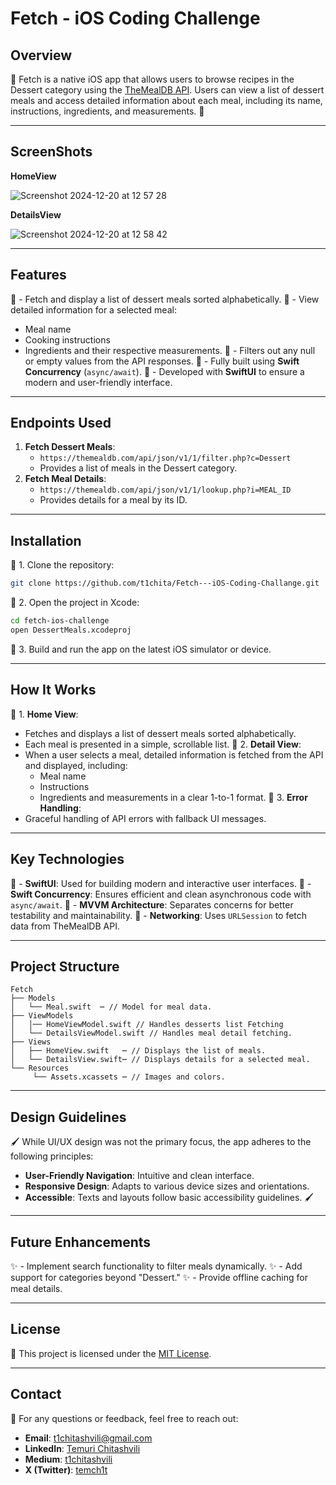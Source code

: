 # Fetch - iOS Coding Challenge

## Overview
🎉 Fetch is a native iOS app that allows users to browse recipes in the Dessert category using the [TheMealDB API](https://themealdb.com/api.php). Users can view a list of dessert meals and access detailed information about each meal, including its name, instructions, ingredients, and measurements. 🎉

---
## ScreenShots
**HomeView**

  ![Screenshot 2024-12-20 at 12 57 28](https://github.com/user-attachments/assets/57a447fb-c512-4018-b6c1-0f31a7118112)
  
**DetailsView**

  ![Screenshot 2024-12-20 at 12 58 42](https://github.com/user-attachments/assets/3decc05d-2ea7-4c1f-a3c9-30dc26fa12f1)
  
---
## Features
🍰 - Fetch and display a list of dessert meals sorted alphabetically.
🍰 - View detailed information for a selected meal:
  - Meal name
  - Cooking instructions
  - Ingredients and their respective measurements.
🍰 - Filters out any null or empty values from the API responses.
🍰 - Fully built using **Swift Concurrency** (`async/await`).
🍰 - Developed with **SwiftUI** to ensure a modern and user-friendly interface.

---

## Endpoints Used
1. **Fetch Dessert Meals**:
   - `https://themealdb.com/api/json/v1/1/filter.php?c=Dessert`
   - Provides a list of meals in the Dessert category.
2. **Fetch Meal Details**:
   - `https://themealdb.com/api/json/v1/1/lookup.php?i=MEAL_ID`
   - Provides details for a meal by its ID.

---

## Installation
🍎 1. Clone the repository:
   ```bash
   git clone https://github.com/t1chita/Fetch---iOS-Coding-Challange.git
   ```
🍎 2. Open the project in Xcode:
   ```bash
   cd fetch-ios-challenge
   open DessertMeals.xcodeproj
   ```
🍎 3. Build and run the app on the latest iOS simulator or device.

---

## How It Works
🎯 1. **Home View**:
   - Fetches and displays a list of dessert meals sorted alphabetically.
   - Each meal is presented in a simple, scrollable list.
🎯 2. **Detail View**:
   - When a user selects a meal, detailed information is fetched from the API and displayed, including:
     - Meal name
     - Instructions
     - Ingredients and measurements in a clear 1-to-1 format.
🎯 3. **Error Handling**:
   - Graceful handling of API errors with fallback UI messages.

---

## Key Technologies
🚀 - **SwiftUI**: Used for building modern and interactive user interfaces.
🚀 - **Swift Concurrency**: Ensures efficient and clean asynchronous code with `async/await`.
🚀 - **MVVM Architecture**: Separates concerns for better testability and maintainability.
🚀 - **Networking**: Uses `URLSession` to fetch data from TheMealDB API.

---

## Project Structure
```plaintext
Fetch
├── Models
│   └── Meal.swift  ┉ // Model for meal data.
├── ViewModels
│   │── HomeViewModel.swift // Handles desserts list Fetching
│   └── DetailsViewModel.swift // Handles meal detail fetching.
├── Views
│   ├── HomeView.swift   ┉ // Displays the list of meals.
│   └── DetailsView.swift┉ // Displays details for a selected meal.
└── Resources
     └── Assets.xcassets ┉ // Images and colors.
```

---

## Design Guidelines
🖌️ While UI/UX design was not the primary focus, the app adheres to the following principles:
- **User-Friendly Navigation**: Intuitive and clean interface.
- **Responsive Design**: Adapts to various device sizes and orientations.
- **Accessible**: Texts and layouts follow basic accessibility guidelines. 🖌️

---

## Future Enhancements
✨ - Implement search functionality to filter meals dynamically.
✨ - Add support for categories beyond "Dessert."
✨ - Provide offline caching for meal details.

---

## License
📜 This project is licensed under the [MIT License](LICENSE).

---

## Contact
📧 For any questions or feedback, feel free to reach out:
- **Email**: [t1chitashvili@gmail.com](mailto:t1chitashvili@gmail.com)
- **LinkedIn**: [Temuri Chitashvili](https://www.linkedin.com/in/temurchitashvili/) 
- **Medium**: [t1chitashvili](https://medium.com/@t1chitashvili) 
- **X (Twitter)**: [temch1t](https://x.com/temch1t) 
